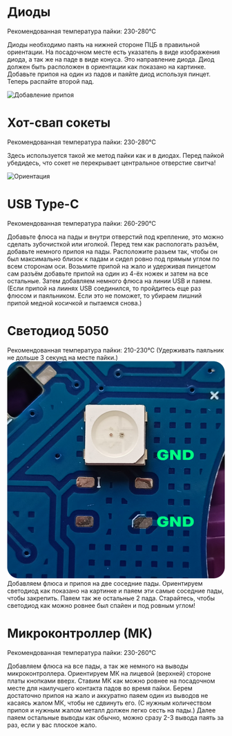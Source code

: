 # Диоды
Рекомендованная температура пайки: 230-280°С

Диоды необходимо паять на нижней стороне ПЦБ в правильной ориентации. 
На посадочном месте есть указатель в виде изображения диода, а так же на паде в виде конуса. Это направление диода. 
Диод должен быть расположен в ориентации как показано на картинке.
Добавьте припоя на один из падов и паяйте диод используя пинцет. Теперь распайте второй пад.

![Добавление припоя](images/diode_and_hotswap_soldered.png)

# Хот-свап сокеты
Рекомендованная температура пайки: 230-280°С

Здесь используется такой же метод пайки как и в диодах.
Перед пайкой убедидесь, что сокет не перекрывает центральное отверстие свитча!

 ![Ориентация](images/hotswap_orientation.png)

# USB Type-C
Рекомендованная температура пайки: 260-290°С

Добавьте флюса на пады и внутри отверстий под крепление, это можно сделать зубочисткой или иголкой.
Перед тем как распологать разъём, добавьте немного припоя на пады. 
Расположите разьем так, чтобы он был максимально близок к падам и сидел ровно под прямым углом по всем сторонам оси. 
Возьмите припой на жало и удерживая пинцетом сам разъём добавьте припой на один из 4-ёх ножек и затем на все остальные.
Затем добавляем немного флюса на линии USB и паяем. 
(Если припой на лиинях USB соединился, то пройдитесь еще раз флюсом и паяльником. Если это не поможет, то убираем лишний припой медной косичкой и пытаемся снова.)

 # Светодиод 5050
 Рекомендованная температура пайки: 210-230°С (Удерживать паяльник не дольше 3 секунд на месте пайки.)
 ![Ориентация светодиода](images/RGBLED_orientation.png)
 Добавляем флюса и припоя на две соседние пады. Ориентируем светодиод как показано на картинке и паяем эти самые соседние пады, чтобы закрепить. Паяем так же остальные 2 пада.
 Старайтесь, чтобы светодиод как можно ровнее был спайен и под ровным углом!

# Микроконтроллер (МК)
Рекомендованная температура пайки: 230-260°С

Добавляем флюса на все пады, а так же немного на выводы микроконтроллера. Ориентируем МК на лицевой (верхней) стороне платы кнопками вверх. Ставим МК как можно ровнее на посадочном месте для наилучшего контакта падов во время пайки. Берем достаточно припоя на жало и аккуратно паяем один из выводов не касаясь жалом МК, чтобы не сдвинуть его. (С нужным количеством припоя и нужным жалом металл должен легко сесть на пады.) Далее паяем остальные выводы как обычно, можно сразу 2-3 вывода паять за раз, если у вас плоское жало. 
